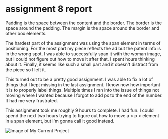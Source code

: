 <h1>assignment 8 report</h1>

Padding is the space between the content and the border. The border is the space
around the padding. The margin is the space around the border and other box elements.

The hardest part of the assignment was using the span element in terms of positioning.
For the most part my piece reflects the ad but the patent info is in the wrong spot.
I was able to successfully span it with the woman image, but I could not figure out how
to move it after that. I spent hours thinking about it. Finally, it seems like such a small
part and it doesn't distract from the piece so I left it.

This turned out to be a pretty good assignment. I was able to fix a lot of
things that I kept missing in the last assignment. I know now how important
it is to properly label things. Multiple times I ran into the issue of things
not moving where I wanted because I forgot to add px to the end of the number.
It had me very frustrated.

This assignment took me roughly 9 hours to complete. I had fun. I could spend the next
two hours trying to figure out how to move a < p > element in a span element, but I'm
gonna call it good instead.



![Image of My Current
Project](./images/screenshot.png)
